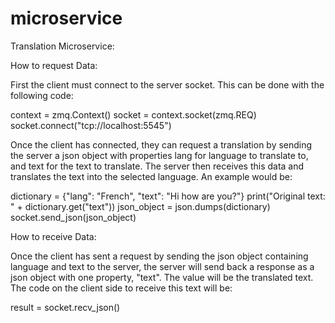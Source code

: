 # microservice
Translation Microservice:

How to request Data: 

First the client must connect to the server socket. This can be done with the following code:

context = zmq.Context()
socket = context.socket(zmq.REQ)
socket.connect("tcp://localhost:5545")

Once the client has connected, they can request a translation by sending the server a json object with properties lang 
for language to translate to, and text for the text to translate. The server then receives this data and translates the 
text into the selected language. An example would be:

dictionary = {"lang": "French", "text": "Hi how are you?"}
print("Original text: " + dictionary.get("text"))
json_object = json.dumps(dictionary)
socket.send_json(json_object)

How to receive Data: 

Once the client has sent a request by sending the json object containing language and text to the server, the server 
will send back a response as a json object with one property, "text". The value will be the translated text. The code
on the client side to receive this text will be: 

result = socket.recv_json()


